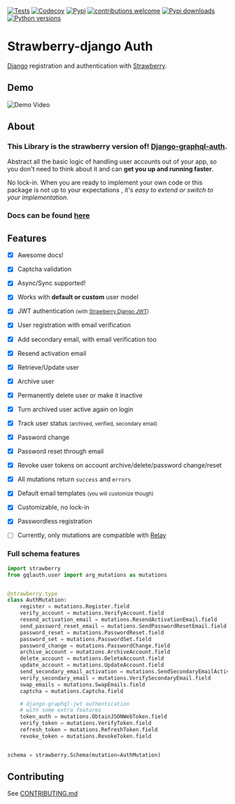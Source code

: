 
[![Tests](https://img.shields.io/github/workflow/status/nrbnlulu/strawberry-django-auth/Run%20Tests?label=Tests&style=for-the-badge)](https://github.com/nrbnlulu/strawberry-django-auth/actions/workflows/tests.yml)
[![Codecov](https://img.shields.io/codecov/c/github/nrbnlulu/strawberry-django-auth?style=for-the-badge)](https://app.codecov.io/gh/nrbnlulu/strawberry-django-auth)
[![Pypi](https://img.shields.io/pypi/v/strawberry-django-auth.svg?style=for-the-badge&logo=appveyor)](https://pypi.org/project/strawberry-django-auth/)
[![contributions welcome](https://img.shields.io/badge/contributions-welcome-brightgreen.svg?style=for-the-badge&logo=appveyor)](https://github.com/nrbnlulu/strawberry-django-auth/blob/master/CONTRIBUTING.md)
[![Pypi downloads](https://img.shields.io/pypi/dm/strawberry-django-auth?style=for-the-badge)](https://pypistats.org/packages/strawberry-django-auth)
[![Python versions](https://img.shields.io/pypi/pyversions/strawberry-django-auth?style=social)](https://pypi.org/project/strawberry-django-auth/)

# Strawberry-django Auth
[Django](https://github.com/django/django) registration and authentication with [Strawberry](https://strawberry.rocks/).

## Demo

![Demo Video](https://github.com/nrbnlulu/strawberry-django-auth/blob/main/demo.gif)

## About
### This Library is the strawberry version of! [Django-graphql-auth](https://github.com/pedrobern/django-graphql-auth/).

Abstract all the basic logic of handling user accounts out of your app,
so you don't need to think about it and can **get you up and running faster**.

No lock-in. When you are ready to implement your own code or this package
is not up to your expectations , it's *easy to extend or switch to
your implementation*.


### Docs can be found [here](https://nrbnlulu.github.io/strawberry-django-auth/)

## Features

* [x] Awesome docs!
* [x] Captcha validation
* [x] Async/Sync supported!
* [x] Works with **default or custom** user model
* [x] JWT authentication <small>(with [Strawberry Django JWT](https://github.com/KundaPanda/strawberry-django-jwt))</small>
* [x] User registration with email verification
* [x] Add secondary email, with email verification too
* [x] Resend activation email
* [x] Retrieve/Update user
* [x] Archive user
* [x] Permanently delete user or make it inactive
* [x] Turn archived user active again on login
* [x] Track user status <small>(archived, verified, secondary email)</small>
* [x] Password change
* [x] Password reset through email
* [x] Revoke user tokens on account archive/delete/password change/reset
* [x] All mutations return `success` and `errors`
* [x] Default email templates <small>(you will customize though)</small>
* [x] Customizable, no lock-in
* [x] Passwordless registration
* [ ] Currently, only mutations are compatible with [Relay](https://github.com/facebook/relay)


### Full schema features

```python
import strawberry
from gqlauth.user import arg_mutations as mutations


@strawberry.type
class AuthMutation:
    register = mutations.Register.field
    verify_account = mutations.VerifyAccount.field
    resend_activation_email = mutations.ResendActivationEmail.field
    send_password_reset_email = mutations.SendPasswordResetEmail.field
    password_reset = mutations.PasswordReset.field
    password_set = mutations.PasswordSet.field
    password_change = mutations.PasswordChange.field
    archive_account = mutations.ArchiveAccount.field
    delete_account = mutations.DeleteAccount.field
    update_account = mutations.UpdateAccount.field
    send_secondary_email_activation = mutations.SendSecondaryEmailActivation.field
    verify_secondary_email = mutations.VerifySecondaryEmail.field
    swap_emails = mutations.SwapEmails.field
    captcha = mutations.Captcha.field

    # django-graphql-jwt authentication
    # with some extra features
    token_auth = mutations.ObtainJSONWebToken.field
    verify_token = mutations.VerifyToken.field
    refresh_token = mutations.RefreshToken.field
    revoke_token = mutations.RevokeToken.field


schema = strawberry.Schema(mutation=AuthMutation)
```

## Contributing

See [CONTRIBUTING.md](https://github.com/nrbnlulu/strawberry-django-auth/blob/master/CONTRIBUTING.md)
